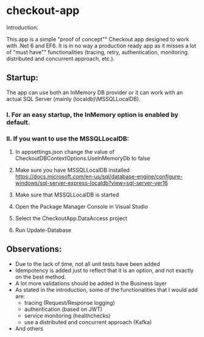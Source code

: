 # checkout-app

Introduction:

This app is a simple "proof of concept"" Checkout app designed to work with .Net 6 and EF6. 
It is in no way a production ready app as it misses a lot of "must have"" functionalities (tracing, retry, authentication, monitoring. distributed and concurrent approach, etc.).


## Startup:

The app can use both an InMemory DB provider or it can work with an actual SQL Server (mainly (localdb)\\MSSQLLocalDB).

### I. For an easy startup, the InMemory option is enabled by default.

### II. If you want to use the MSSQLLocalDB:

1. In appsettings.json change the value of CheckoutDBContextOptions.UseInMemoryDb to false

2. Make sure you have MSSQLLocalDB installed
https://docs.microsoft.com/en-us/sql/database-engine/configure-windows/sql-server-express-localdb?view=sql-server-ver16

3. Make sure that MSSQLLocalDB is started

4. Open the Package Manager Console in Visual Studio

5. Select the CheckoutApp.DataAccess project

6. Run Update-Database


## Observations:
- Due to the lack of time, not all unit tests have been added
- Idempotency is added just to reflect that it is an option, and not exactly on the best method.
- A lot more validations should be added in the Business layer
- As stated in the introduction, some of the functionalities that I would add are:
	- tracing (Request/Response logging)
	- authentication (based on JWT)
	- service monitoring (healthchecks)
	- use a distributed and concurrent approach (Kafka)
- And others